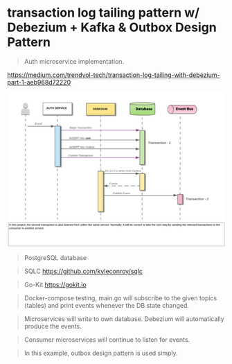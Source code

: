 # transaction log tailing pattern w/ Debezium + Kafka & Outbox Design Pattern

> Auth microservice implementation.


https://medium.com/trendyol-tech/transaction-log-tailing-with-debezium-part-1-aeb968d72220


<img src="./dbz.png" alt="Debezium with Kafka">


> PostgreSQL database 

> SQLC
https://github.com/kyleconroy/sqlc

> Go-Kit
https://gokit.io


> Docker-compose testing, main.go will subscribe to the given topics (tables) and print events whenever the DB state changed.

> Microservices will write to own database. Debezium will automatically produce the events.

> Consumer microservices will continue to listen for events.

> In this example, outbox design pattern is used simply.
